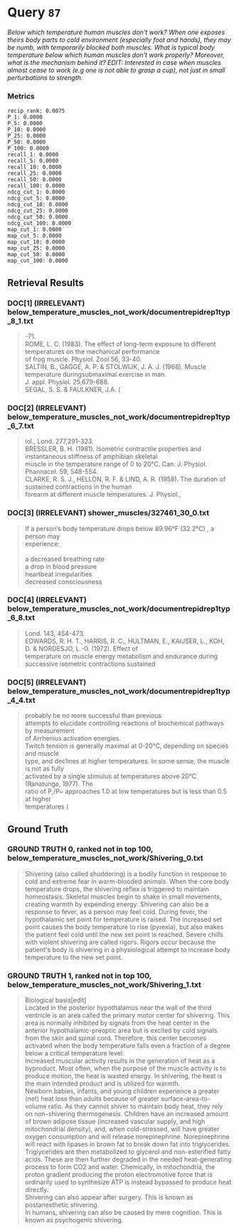 # Query `87`

*Below which temperature human muscles don't work?
When one exposes theirs body parts to cold environment (especially foot and hands), they may be numb, with temporarily blocked both muscles.
What is typical body temperature below which human muscles don't work properly?
Moreover, what is the mechanism behind it?
EDIT:
Interested in case when muscles almost cease to work (e.g one is not able to grasp a cup), not just in small perturbations to strength.*

### Metrics

```
recip_rank: 0.0075
P_1: 0.0000
P_5: 0.0000
P_10: 0.0000
P_25: 0.0000
P_50: 0.0000
P_100: 0.0000
recall_1: 0.0000
recall_5: 0.0000
recall_10: 0.0000
recall_25: 0.0000
recall_50: 0.0000
recall_100: 0.0000
ndcg_cut_1: 0.0000
ndcg_cut_5: 0.0000
ndcg_cut_10: 0.0000
ndcg_cut_25: 0.0000
ndcg_cut_50: 0.0000
ndcg_cut_100: 0.0000
map_cut_1: 0.0000
map_cut_5: 0.0000
map_cut_10: 0.0000
map_cut_25: 0.0000
map_cut_50: 0.0000
map_cut_100: 0.0000
```

## Retrieval Results

### DOC[1] (IRRELEVANT) below_temperature_muscles_not_work/documentrepidrep1typ_8_1.txt
> -71.<br>ROME, L. C. (1983). The effect of long-term exposure to different temperatures on the mechanical performance<br>of frog muscle. Physiol. Zool 56, 33-40.<br>SALTIN, B., GAGGE, A. P. & STOLWIJK, J. A. J. (1968). Muscle temperature duringsubmaximal exercise in man.<br>J. appl. Physiol. 25,679-688.<br>SEGAL, S. S. & FAULKNER, J.A. (

### DOC[2] (IRRELEVANT) below_temperature_muscles_not_work/documentrepidrep1typ_6_7.txt
> iol., Lond. 277,291-323.<br>BRESSLER, B. H. (1981). Isometric contractile properties and instantaneous stiffness of amphibian skeletal<br>muscle in the temperature range of 0 to 20°C. Can. J. Physiol. Phannacol. 59, 548-554.<br>CLARKE, R. S. J., HELLON, R. F. & LIND, A. R. (1958). The duration of sustained contractions in the human<br>forearm at different muscle temperatures. J. Physiol.,

### DOC[3] (IRRELEVANT) shower_muscles/327461_30_0.txt
> If a person’s body temperature drops below  89.96°F (32.2°C) , a person may<br>experience:<br><br>   a decreased breathing rate <br>   a drop in blood pressure <br>   heartbeat irregularities <br>   decreased consciousness

### DOC[4] (IRRELEVANT) below_temperature_muscles_not_work/documentrepidrep1typ_6_8.txt
> Lond. 143, 454-473.<br>EDWARDS, R. H. T., HARRIS, R. C., HULTMAN, E., KAIJSER, L., KOH, D. & NORDESJO, L.-0. (1972). Effect of<br>temperature on muscle energy metabolism and endurance during successive isometric contractions sustained

### DOC[5] (IRRELEVANT) below_temperature_muscles_not_work/documentrepidrep1typ_4_4.txt
> probably be no more successful than previous<br>attempts to elucidate controlling reactions of biochemical pathways by measurement<br>of Arrhenius activation energies.<br>Twitch tension is generally maximal at 0-20°C, depending on species and muscle<br>type, and declines at higher temperatures. In some sense, the muscle is not as fully<br>activated by a single stimulus at temperatures above 20°C (Ranatunga, 1977). The<br>ratio of P,/P~ approaches 1.0 at low temperatures but is less than 0.5 at higher<br>temperatures (


## Ground Truth

### GROUND TRUTH 0, ranked not in top 100, below_temperature_muscles_not_work/Shivering_0.txt
> Shivering (also called shuddering) is a bodily function in response to cold and extreme fear in warm-blooded animals. When the core body temperature drops, the shivering reflex is triggered to maintain homeostasis. Skeletal muscles begin to shake in small movements, creating warmth by expending energy. Shivering can also be a response to fever, as a person may feel cold. During fever, the hypothalamic set point for temperature is raised. The increased set point causes the body temperature to rise (pyrexia), but also makes the patient feel cold until the new set point is reached. Severe chills with violent shivering are called rigors. Rigors occur because the patient's body is shivering in a physiological attempt to increase body temperature to the new set point.

### GROUND TRUTH 1, ranked not in top 100, below_temperature_muscles_not_work/Shivering_1.txt
> Biological basis[edit]<br>Located in the posterior hypothalamus near the wall of the third ventricle is an area called the primary motor center for shivering. This area is normally inhibited by signals from the heat center in the anterior hypothalamic-preoptic area but is excited by cold signals from the skin and spinal cord.  Therefore, this center becomes activated when the body temperature falls even a fraction of a degree below a critical temperature level.<br>Increased muscular activity results in the generation of heat as a byproduct.  Most often, when the purpose of the muscle activity is to produce motion, the heat is wasted energy. In shivering, the heat is the main intended product and is utilized for warmth.<br>Newborn babies, infants, and young children experience a greater (net) heat loss than adults because of greater surface-area-to-volume ratio. As they cannot shiver to maintain body heat, they rely on non-shivering thermogenesis.  Children have an increased amount of brown adipose tissue (increased vascular supply, and high mitochondrial density), and, when cold-stressed, will have greater oxygen consumption and will release norepinephrine. Norepinephrine will react with lipases in brown fat to break down fat into triglycerides. Triglycerides are then metabolized to glycerol and non-esterified fatty acids. These are then further degraded in the needed heat-generating process to form CO2 and water. Chemically, in mitochondria, the proton gradient producing the proton electromotive force that is ordinarily used to synthesize ATP is instead bypassed to produce heat directly.<br>Shivering can also appear after surgery. This is known as postanesthetic shivering.<br>In humans, shivering can also be caused by mere cognition. This is known as psychogenic shivering.

